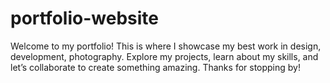 # portfolio-website
Welcome to my portfolio! This is where I showcase my best work in design, development, photography. Explore my projects, learn about my skills, and let’s collaborate to create something amazing. Thanks for stopping by!
